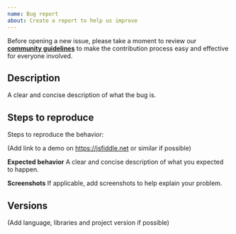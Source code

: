 ```yaml
---
name: Bug report
about: Create a report to help us improve
---
```


Before opening a new issue, please take a moment to review our [**community guidelines**](https://github.com/altcoder/dromic-covid19-sitreps/blob/master/.github/CONTRIBUTING.md) to make the contribution process easy and effective for everyone involved.

## Description
A clear and concise description of what the bug is.

## Steps to reproduce
Steps to reproduce the behavior:

(Add link to a demo on https://jsfiddle.net or similar if possible)

**Expected behavior**
A clear and concise description of what you expected to happen.

**Screenshots**
If applicable, add screenshots to help explain your problem.

## Versions

(Add language, libraries and project version if possible)
